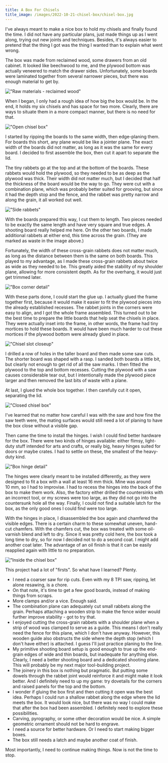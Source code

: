 ```yaml
---
title: A Box For Chisels
title_image: /images/2022-10-21-chisel-box/chisel-box.jpg
---
```


I've always meant to make a nice box to hold my chisels and finally found the time. I did not have any particular plans, just made things up as I went along, trying out new joints and techniques. Besides, it's always easier to pretend that the thing I got was the thing I wanted than to explain what went wrong.

<!--more-->

The box was made from reclaimed wood, some drawers from an old cabinet. It looked like beechwood to me, and the plywood bottom was actually veneered to match the drawer sides. Unfortunately, some boards were laminated together from several narrower pieces, but there was enough material to get by.

!["Raw materials - reclaimed wood"](/images/2022-10-21-chisel-box/reclaimed-wood.jpg)

When I began, I only had a rough idea of how big the box would be. In the end, it holds my six chisels and has space for two more. Clearly, there are ways to situate them in a more compact manner, but there is no need for that.

!["Open chisel box"](/images/2022-10-21-chisel-box/chisel-box.jpg)

I started by ripping the boards to the same width, then edge-planing them. For boards this short, any plane would be like a jointer plane. The exact width of the boards did not matter, as long as it was the same for every board. I decided to first assemble the box, then cut it apart to separate the lid.

The tiny rabbets go at the top and at the bottom of the boards. These rabbets would hold the plywood, so they needed to be as deep as the plywood was thick. Their width did not matter much, but I decided that half the thickness of the board would be the way to go. They were cut with a combination plane, which was probably better suited for grooving, but since it had the depth stop and the fence, and the rabbet was pretty narrow and along the grain, it all worked out well.

!["Side rabbets"](/images/2022-10-21-chisel-box/side-rabbets.jpg)

With the boards prepared this way, I cut them to length. Two pieces needed to be exactly the same length and have very square and true edges. A shooting board really helped me here. On the other two boards, I made additional rabbets at either end, this time across the grain. (They are marked as waste in the image above.) 

Fortunately, the width of these cross-grain rabbets does not matter much, as long as the distance between them is the same on both boards. This played to my advantage, as I made these cross-grain rabbets about twice as wide as they needed to be. This greatly aided the stability of my shoulder plane, allowing for more consistent depth. As for the overhang, it would just get trimmed later.

!["Box corner detail"](/images/2022-10-21-chisel-box/corner.jpg)

With these parts done, I could start the glue up. I actually glued the frame together first, because it would make it easier to fit the plywood pieces into the already established recesses. The rabbet joints in the corners were easy to align, and I got the whole frame assembled. This turned out to be the best time to prepare the little boards that help seat the chisels in place. They were actually inset into the frame, in other words, the frame had tiny mortices to hold these boards. It would have been much harder to cut these mortices if the plywood bottom were already glued in place.

!["Chisel slot closeup"](/images/2022-10-21-chisel-box/chisel-slot.jpg)

I drilled a row of holes in the taller board and then made some saw cuts. The shorter board was shaped with a rasp. I sanded both boards a little bit, but clearly not enough to get rid of all the saw marks. I then fitted the plywood to the top and bottom recesses. Cutting the plywood with a saw causes considerable tear out, but I intentionally made the plywood piece larger and then removed the last bits of waste with a plane.

At last, I glued the whole box together. I then carefully cut it open, separating the lid.

!["Closed chisel box"](/images/2022-10-21-chisel-box/chisel-box-closed.jpg)

I've learned that no matter how careful I was with the saw and how fine the saw teeth were, the mating surfaces would still need a lot of planing to have the box close without a visible gap.

Then came the time to install the hinges. I wish I could find better hardware for the box. There were two kinds of hinges available: either flimsy, light-duty stuff intended for arts and crafts, or really big, heavy hinges suited for doors or maybe crates. I had to settle on these, the smallest of the heavy-duty kind.

!["Box hinge detail"](/images/2022-10-21-chisel-box/hinge.jpg)

The hinges were clearly meant to be installed differently, as they were designed to fit a box with a wall at least 16&nbsp;mm thick. Mine was around 10&nbsp;mm, so I had to improvise. I had to recess the hinges into the back of the box to make them work. Also, the factory either drilled the countersinks with an incorrect tool, or my screws were too large, as they did not go into the countersunk hole all the way. Finally, I could not find a suitable latch for the box, as the only good ones I could find were too large.

With the hinges in place, I disassembled the box again and chamfered the visible edges. There is a certain charm to these somewhat uneven, hand-cut chamfers. With the chamfers cut, the box was treated with some oil-varnish blend and left to dry. Since it was pretty cold here, the box took a long time to dry, so for now I decided not to do a second coat. I might add another coat later. The advantage of an oil finish is that it can be easily reapplied again with little to no preparation.

!["Inside the chisel box"](/images/2022-10-21-chisel-box/chisel-box-inside.jpg)

This project had a lot of "firsts". So what have I learned? Plenty.

* I need a coarser saw for rip cuts. Even with my 8&nbsp;TPI saw, ripping, let alone resawing, is a chore.
* On that note, it's time to get a few good boards, instead of making things from scraps.
* More clamps and/or a vice. Enough said.
* The combination plane can adequately cut small rabbets along the grain. Perhaps attaching a wooden strip to make the fence wider would further improve stability - got to try that.
* I enjoyed cutting the cross-grain rabbets with a shoulder plane when a strip of wood was clamped to serve as a guide. This means I don't really need the fence for this plane, which I don't have anyway. However, this wooden guide also obstructs the side where the depth stop (which I don't have either) is attached. I guess I'll just practice planing to the line.
* My primitive shooting board setup is good enough to true up the end-grain edges of wide and thin boards, but inadequate for anything else. Clearly, I need a better shooting board and a dedicated shooting plane. This will probably be my next major tool-building project.
* The joinery in this box is nothing but pragmatic. But putting some dowels through the rabbet joint would reinforce it and might make it look better. And I definitely need to up my game: try dovetails for the corners and raised panels for the top and the bottom.
* I wonder if gluing the box first and then cutting it open was the best idea. Perhaps I could run a shallow rabbet along the edge where the lid meets the box. It would look nice, but there was no way I could make that after the box had been assembled. I definitely need to explore these possibilities.
* Carving, pyrography, or some other decoration would be nice. A simple geometric ornament should not be hard to engrave.
* I need a source for better hardware. Or I need to start making bigger boxes.
* The box still needs a latch and maybe another coat of finish.

Most importantly, I need to continue making things. Now is not the time to stop.
